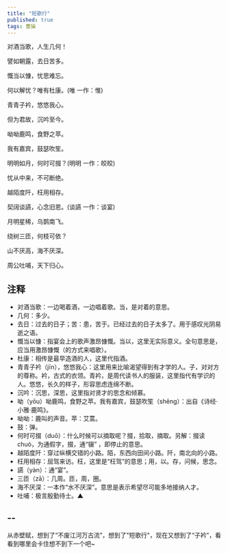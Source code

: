 ```yaml
---
title: "短歌行"
published: true
tags: 曹操
---
```


对酒当歌，人生几何！

譬如朝露，去日苦多。

慨当以慷，忧思难忘。

何以解忧？唯有杜康。(唯 一作：惟)

青青子衿，悠悠我心。

但为君故，沉吟至今。

呦呦鹿鸣，食野之苹。

我有嘉宾，鼓瑟吹笙。

明明如月，何时可掇？(明明 一作：皎皎)

忧从中来，不可断绝。

越陌度阡，枉用相存。

契阔谈讌，心念旧恩。(谈讌 一作：谈宴)

月明星稀，乌鹊南飞。

绕树三匝，何枝可依？

山不厌高，海不厌深。

周公吐哺，天下归心。

## 注释

- 对酒当歌：一边喝着酒，一边唱着歌。当，是对着的意思。
- 几何：多少。
- 去日：过去的日子；苦：患，苦于。已经过去的日子太多了。用于感叹光阴易逝之语。
- 慨当以慷：指宴会上的歌声激昂慷慨。当以，这里无实际意义。全句意思是，应当用激昂慷慨（的方式来唱歌）。
- 杜康：相传是最早造酒的人，这里代指酒。
- 青青子衿（jīn），悠悠我心：这里用来比喻渴望得到有才学的人。子，对对方的尊称。衿，古式的衣领。青衿，是周代读书人的服装，这里指代有学识的人。悠悠，长久的样子，形容思虑连绵不断。
- 沉吟：沉思，深思，这里指对贤才的思念和倾慕。
- 呦（yōu）呦鹿鸣，食野之苹。我有嘉宾，鼓瑟吹笙（shēng）：出自《诗经·小雅·鹿鸣》。
- 呦呦：鹿叫的声音。苹：艾蒿。
- 鼓：弹。
- 何时可掇（duō）：什么时候可以摘取呢？掇，拾取，摘取。另解：掇读chuò，为通假字，掇，通“辍” ，即停止的意思。
- 越陌度阡：穿过纵横交错的小路。陌，东西向田间小路。阡，南北向的小路。
- 枉用相存：屈驾来访。枉，这里是“枉驾”的意思；用，以。存，问候，思念。
- 讌（yàn）：通“宴”。
- 三匝（zā）：几周。匝，周，圈。
- 海不厌深：一本作“水不厌深”。意思是表示希望尽可能多地接纳人才。
- 吐哺：极言殷勤待士。▲

## --

从赤壁赋，想到了“不废江河万古流”，想到了"短歌行"，现在又想到了“子衿”，看看到哪里会卡住想不到下一个吧~

